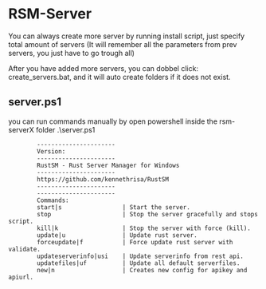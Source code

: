 RSM-Server
===============

You can always create more server by running install script, just specify total amount of servers (It will remember all the parameters from prev servers, you just have to go trough all)

After you have added more servers, you can dobbel click: create_servers.bat, and it will auto create folders if it does not exist.

## server.ps1

you can run commands manually by open powershell inside the rsm-serverX folder .\server.ps1

```
        ----------------------
        Version: 
        ----------------------
        RustSM - Rust Server Manager for Windows
        ----------------------
        https://github.com/kennethrisa/RustSM
        ----------------------
        ----------------------
        Commands:
        start|s                 | Start the server.
        stop                    | Stop the server gracefully and stops script.
        kill|k                  | Stop the server with force (kill).
        update|u                | Update rust server.
        forceupdate|f           | Force update rust server with validate.
        updateserverinfo|usi    | Update serverinfo from rest api.
        updatefiles|uf          | Update all default serverfiles.
        new|n                   | Creates new config for apikey and apiurl.
```